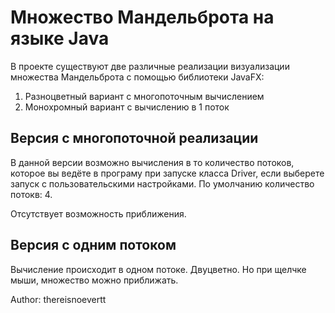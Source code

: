 # Множество Мандельброта на языке Java

В проекте существуют две различные реализации визуализации множества Мандельброта с помощью библиотеки JavaFX:

1) Разноцветный вариант с многопоточным вычислением 
2) Монохромный вариант с вычислению в 1 поток

## Версия с многопоточной реализации

В данной версии возможно вычисления в то количество потоков, которое вы ведёте в програму при запуске класса Driver, если выберете запуск с пользовательскими настройками. По умолчанию количество потокв: 4.

Отсутствует возможность приближения.

## Версия с одним потоком

Вычисление происходит в одном потоке. Двуцветно. Но при щелчке мыши, множество можно приближать.

Author: thereisnoevertt
